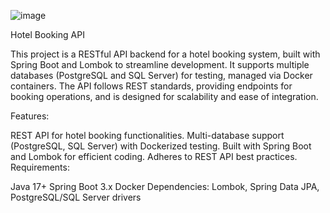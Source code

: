 ![image](https://github.com/user-attachments/assets/32ee42de-a425-43e4-b6c5-edf05daa2a2e)

Hotel Booking API

This project is a RESTful API backend for a hotel booking system, built with Spring Boot and Lombok to streamline development. It supports multiple databases (PostgreSQL and SQL Server) for testing, managed via Docker containers. The API follows REST standards, providing endpoints for booking operations, and is designed for scalability and ease of integration.

Features:

REST API for hotel booking functionalities.
Multi-database support (PostgreSQL, SQL Server) with Dockerized testing.
Built with Spring Boot and Lombok for efficient coding.
Adheres to REST API best practices.
Requirements:

Java 17+
Spring Boot 3.x
Docker
Dependencies: Lombok, Spring Data JPA, PostgreSQL/SQL Server drivers
